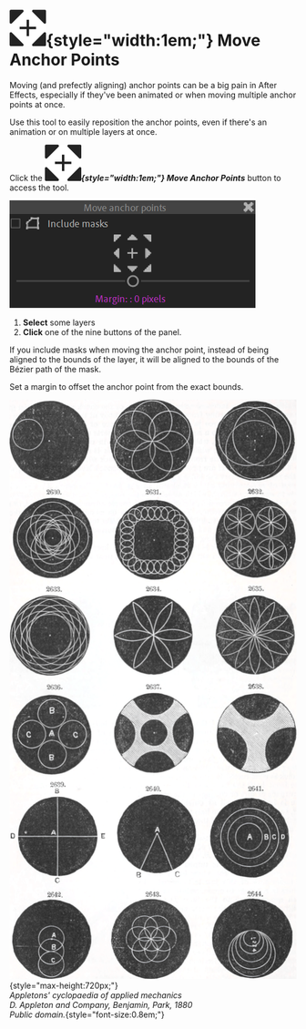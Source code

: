 # ![](../../../img/duik/icons/move_anchor_point.svg){style="width:1em;"} Move Anchor Points

Moving (and prefectly aligning) anchor points can be a big pain in After Effects, especially if they've been animated or when moving multiple anchor points at once.

Use this tool to easily reposition the anchor points, even if there's an animation or on multiple layers at once.

Click the ***![](../../../img/duik/icons/move_anchor_point.svg){style="width:1em;"} Move Anchor Points*** button to access the tool.

![](../../../img/duik/constraints/mmove_ap.png)

1. **Select** some layers
2. **Click** one of the nine buttons of the panel.

If you include masks when moving the anchor point, instead of being aligned to the bounds of the layer, it will be aligned to the bounds of the Bézier path of the mask.

Set a margin to offset the anchor point from the exact bounds.

![](../../../img/illustration/Appletons_cyclopaedia_of_applied_mechanics-_a_dictionary_of_mechanical_engineering_and_the_mechanical_arts_(1880)_(14757596786).png){style="max-height:720px;"}  
*Appletons' cyclopaedia of applied mechanics  
D. Appleton and Company, Benjamin, Park, 1880  
Public domain.*{style="font-size:0.8em;"}
